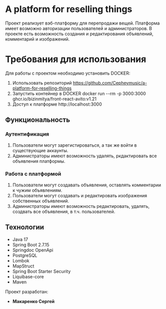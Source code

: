 # A platform for reselling things
Проект реализует вэб-платформу для перепродажи вещей. Платформа имеет возможно авторизации пользователей и администраторов. В проекте есть возможность создания и редактирования объявлений, комментарий и изображений.

# Требования для использования
Для работы с проектом необходимо установить DOCKER:
1. Использовать репозиторий https://github.com/Cepheymusic/a-platform-for-reselling-things
2. Запустить контейнер в DOCKER docker run --rm -p 3000:3000 ghcr.io/bizinmitya/front-react-avito:v1.21
3. Доступ к платформе http://localhost:3000

## Функциональность
### Аутентификация
1. Пользователи могут зарегистироваться, а так же войти в существующие аккаунты.
2. Администраторы имеют возможность удалять, ркдактировать все объявления платформы.
### Работа с платформой
1. Пользователи могут создавать объявления, оставлять комментарии к чужим объявлениям.
2. Пользователи могут создавать и редактировать изображения собственных объявлений.
3. Администраторы имеют возможность редактировать, удалять, создвать все объявления, в т.ч. пользователей.

## Технологии
- Java 17
- Spring Boot 2.7.15
- Springdoc OpenApi
- PostgreSQL
- Lombok
- MapStruct
- Spring Boot Starter Security
- Liquibase-core
- Maven

Проект разработан:
- **Макаренко Сергей**
